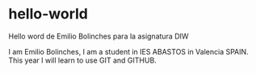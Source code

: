 # hello-world
Hello word de Emilio Bolinches para la asignatura DIW

I am Emilio Bolinches, I am a student in IES ABASTOS in Valencia SPAIN. This year I will learn to use GIT and GITHUB.
